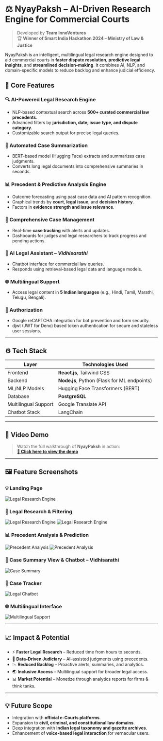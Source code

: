 # ⚖️ NyayPaksh – AI-Driven Research Engine for Commercial Courts  
> Developed by **Team InnoVentures**  
> 🏆 **Winner of Smart India Hackathon 2024 – Ministry of Law & Justice**

NyayPaksh is an intelligent, multilingual legal research engine designed to aid commercial courts in **faster dispute resolution**, **predictive legal insights**, and **streamlined decision-making**. It combines AI, NLP, and domain-specific models to reduce backlog and enhance judicial efficiency.

## 🧠 Core Features

### 🔍 AI-Powered Legal Research Engine
- NLP-based contextual search across **500+ curated commercial law precedents**.
- Advanced filters by **jurisdiction, date, issue type, and dispute category**.
- Customizable search output for precise legal queries.

### 📝 Automated Case Summarization
- BERT-based model (Hugging Face) extracts and summarizes case judgments.
- Converts long legal documents into comprehensive summaries in seconds.

### 📊 Precedent & Predictive Analysis Engine
- Outcome forecasting using past case data and AI pattern recognition.
- Graphical trends by **court**, **legal issue**, and **decision history**.
- Factors in **evidence strength and issue relevance**.

### 📂 Comprehensive Case Management
- Real-time **case tracking** with alerts and updates.
- Dashboards for judges and legal researchers to track progress and pending actions.

### 💬 AI Legal Assistant – *Vidhisarathi*
- Chatbot interface for commercial law queries.
- Responds using retrieval-based legal data and language models.

### 🌐 Multilingual Support
- Access legal content in **5 Indian languages** (e.g., Hindi, Tamil, Marathi, Telugu, Bengali).

### 🔐 Authorization
- Google reCAPTCHA integration for bot prevention and form security.
- djwt (JWT for Deno) based token authentication for secure and stateless user sessions.

---

## ⚙️ Tech Stack

| Layer             | Technologies Used                                           |
|------------------|-------------------------------------------------------------|
| Frontend         | **React.js**, Tailwind CSS                                  |
| Backend          | **Node.js**, Python (Flask for ML endpoints)                |
| ML/NLP Models    | Hugging Face Transformers (BERT)                            |
| Database         | **PostgreSQL**                                              |
| Multilingual Support         | Google Translate API                            |
| Chatbot Stack    | LangChain                    |


---

## 🎥 Video Demo

> Watch the full walkthrough of **NyayPaksh** in action:  
**[🔗 Click here to view the demo](https://drive.google.com/file/d/1ZGT5OXCBlg1zrKMS-4ZQxmLL7oMMUif_/view?usp=sharing)**

---

## 🖼️ Feature Screenshots

### 💡 Landing Page
![Legal Research Engine](screenshots/landing.png)

### 🧠 Legal Research & Filtering
![Legal Research Engine](screenshots/research.png)
![Legal Research Engine](screenshots/summary.png)

### 📊 Precedent Analysis & Prediction
![Precedent Analysis](screenshots/precedent.png)
![Precedent Analysis](screenshots/trends.png)

### 💬 Case Summary View & Chatbot – Vidhisarathi
![Case Summary](screenshots/document.png)

### 📝 Case Tracker
![Legal Chatbot](screenshots/tracker.png)

### 🌐 Multilingual Interface
![Multilingual Support](screenshots/language.png)

---

## 📈 Impact & Potential

- ⚡ **Faster Legal Research** – Reduced time from hours to seconds.  
- 🧠 **Data-Driven Judiciary** – AI-assisted judgments using precedents.  
- 📉 **Reduced Backlog** – Proactive alerts, summaries, and analytics.  
- 🌏 **Inclusive Access** – Multilingual support for broader legal access.  
- 📊 **Market Potential** – Monetize through analytics reports for firms & think tanks.

---

## 💡 Future Scope

- Integration with **official e-Courts platforms**.
- Expansion to **civil, criminal, and constitutional law domains**.
- Deep integration with **Indian legal taxonomy and gazette archives**.
- Enhancement of **voice-based legal interaction** for vernacular users.
